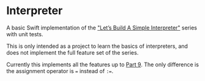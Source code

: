 # Interpreter

A basic Swift implementation of the ["Let’s Build A Simple Interpreter"](https://ruslanspivak.com/lsbasi-part1/) series with unit tests.

This is only intended as a project to learn the basics of interpreters, and does not implement the full feature set of the series.

Currently this implements all the features up to [Part 9](https://ruslanspivak.com/lsbasi-part9/). The only difference is the assignment operator is `=` instead of `:=`.
